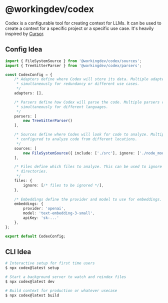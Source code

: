 # @workingdev/codex

Codex is a configurable tool for creating context for LLMs. It can be used to create a context for a specific project or a specific use case. It's heavily inspired by [Cursor](https://github.com/onlook-dev/onlook).

## Config Idea

```ts
import { FileSystemSource } from '@workingdev/codex/sources';
import { TreeSitterParser } from '@workingdev/codex/parsers';

const CodexConfig = {
    /* Adapters define where Codex will store its data. Multiple adapters can be used
     * simultaneously for redundancy or different use cases.
     */
    adapters: [],

    /* Parsers define how Codex will parse the code. Multiple parsers can be used
     * simultaneously for different languages.
     */
    parsers: [
        new TreeSitterParser()
    ],

    /* Sources define where Codex will look for code to analyze. Multiple sources can be
     * configured to analyze code from different locations.
     */
    sources: [
        new FileSystemSource({ include: ['./src'], ignore: ['./node_modules'] })
    ],

    /* Files define which files to analyze. This can be used to ignore certain files or
     * directories.
     */
    files: {
        ignore: [/* files to be ignored */],
    },
    
    /* Embeddings define the provider and model to use for embeddings. */
    embeddings: {
        provider: 'openai',
        model: 'text-embedding-3-small',
        apiKey: 'sk-...'
    },
};

export default CodexConfig;
```

## CLI Idea

```sh
# Interactive setup for first time users
$ npx codex@latest setup

# Start a background server to watch and reindex files
$ npx codex@latest dev

# Build context for production or whatever usecase
$ npx codex@latest build
```
